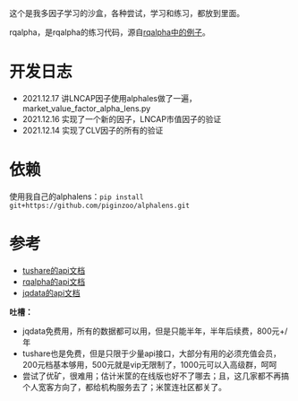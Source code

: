 这个是我多因子学习的沙盒，各种尝试，学习和练习，都放到里面。

rqalpha，是rqalpha的练习代码，源自[rqalpha中的例子](https://rqalpha.readthedocs.io/zh_CN/latest/intro/tutorial.html)。

# 开发日志
- 2021.12.17 讲LNCAP因子使用alphales做了一遍，market_value_factor_alpha_lens.py
- 2021.12.16 实现了一个新的因子，LNCAP市值因子的验证
- 2021.12.14 实现了CLV因子的所有的验证

# 依赖
使用我自己的alphalens：`pip install git+https://github.com/piginzoo/alphalens.git`

# 参考
- [tushare的api文档](https://tushare.pro/document/2?doc_id=95)
- [rqalpha的api文档](https://rqalpha.readthedocs.io/zh_CN/latest/intro/overview.html)
- [jqdata的api文档](https://www.joinquant.com/help/api/help#name:Stock)

**吐槽：**
- jqdata免费用，所有的数据都可以用，但是只能半年，半年后续费，800元+/年
- tushare也是免费，但是只限于少量api接口，大部分有用的必须充值会员，200元档基本够用，500元就是vip无限制了，1000元可以入高级群，呵呵
- 尝试了优矿，很难用；估计米筐的在线版也好不了哪去；且，这几家都不再搞个人宽客方向了，都给机构服务去了；米筐连社区都关了。